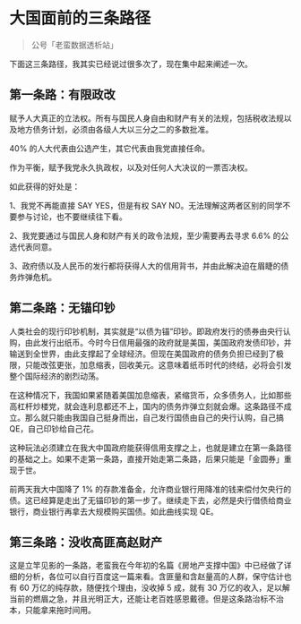 # 大国面前的三条路径
> 公号「老蛮数据透析站」

下面这三条路径，我其实已经说过很多次了，现在集中起来阐述一次。

## 第一条路：有限政改

赋予人大真正的立法权。所有与国民人身自由和财产有关的法规，包括税收法规以及地方债务计划，必须由各级人大以三分之二的多数批准。

40% 的人大代表由公选产生，其它代表由我党直接任命。

作为平衡，赋予我党永久执政权，以及对任何人大决议的一票否决权。

如此获得的好处是：

1、我党不再能直接 SAY YES，但是有权 SAY NO。无法理解这两者区别的同学不要参与讨论，也不要继续往下看。

2、我党要通过与国民人身和财产有关的政令法规，至少需要再去寻求 6.6% 的公选代表同意。

3、政府债以及人民币的发行都将获得人大的信用背书，并由此解决迫在眉睫的债务炸弹危机。

## 第二条路：无锚印钞

人类社会的现行印钞机制，其实就是“以债为锚”印钞。即政府发行的债券由央行认购，由此发行出纸币。今时今日信用最强的政府就是美国，美国政府发债印钞，并输送到全世界，由此支撑起了全球经济。但现在美国政府的债务负担已经到了极限，只能改弦更张，加息缩表，回收美元。这意味着纸币时代的终结，必将会引发整个国际经济的剧烈动荡。

在这种情况下，我国如果紧随着美国加息缩表，紧缩货币，众多债务人，比如那些高杠杆炒楼党，就会连利息都还不上，国内的债务炸弹立刻就会爆。这条路径不成立。那么就只能由我国自己挺身而出，自己发行国债由自己的央行认购，自己搞 QE，自己印钞给自己花。

这种玩法必须建立在我大中国政府能获得信用支撑之上，也就是建立在第一条路径的基础之上。如果不走第一条路，直接开始走第二条路，后果只能是「金圆券」重现于世。

前两天我大中国降了 1% 的存款准备金，允许商业银行用降准的钱来偿付欠央行的债。这已经算是走出了无锚印钞的第一步了。继续走下去，必然是央行借债给商业银行，商业银行再拿去大规模购买国债。如此曲线实现 QE。

## 第三条路：没收高匪高赵财产

这是立竿见影的一条路，老蛮我在今年初的名篇《房地产支撑中国》中已经做了详细的分析，各位可以自行百度这一篇来看。含匪量和含赵量高的人群，保守估计也有 60 万亿的纯存款，随便找个理由，没收掉 5 成，就有 30 万亿的收入，足以解当前的燃眉之急，并且光明正大，还能让老百姓感恩戴德。但是这条路治标不治本，只能拿来拖时间用。

